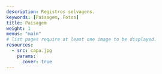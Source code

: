 ```yaml
---
description: Registros selvagens.
keywords: [Paisagem, Fotos]
title: Paisagem
weight: 1
menus: "main"
# list pages require at least one image to be displayed.
resources:
  - src: capa.jpg
    params:
      cover: true
---
```

